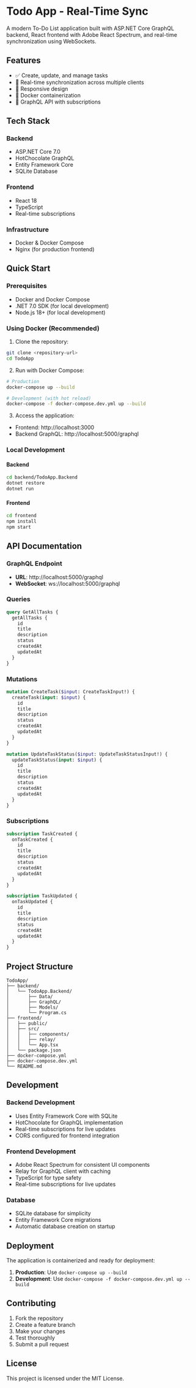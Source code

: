 # Todo App - Real-Time Sync

A modern To-Do List application built with ASP.NET Core GraphQL backend, React frontend with Adobe React Spectrum, and real-time synchronization using WebSockets.

## Features

- ✅ Create, update, and manage tasks
- 🔄 Real-time synchronization across multiple clients
- 📱 Responsive design
- 🐳 Docker containerization
- 🔧 GraphQL API with subscriptions

## Tech Stack

### Backend
- ASP.NET Core 7.0
- HotChocolate GraphQL
- Entity Framework Core
- SQLite Database

### Frontend
- React 18
- TypeScript
- Real-time subscriptions

### Infrastructure
- Docker & Docker Compose
- Nginx (for production frontend)

## Quick Start

### Prerequisites
- Docker and Docker Compose
- .NET 7.0 SDK (for local development)
- Node.js 18+ (for local development)

### Using Docker (Recommended)

1. Clone the repository:
```bash
git clone <repository-url>
cd TodoApp
```

2. Run with Docker Compose:
```bash
# Production
docker-compose up --build

# Development (with hot reload)
docker-compose -f docker-compose.dev.yml up --build
```

3. Access the application:
- Frontend: http://localhost:3000
- Backend GraphQL: http://localhost:5000/graphql

### Local Development

#### Backend
```bash
cd backend/TodoApp.Backend
dotnet restore
dotnet run
```

#### Frontend
```bash
cd frontend
npm install
npm start
```

## API Documentation

### GraphQL Endpoint
- **URL**: http://localhost:5000/graphql
- **WebSocket**: ws://localhost:5000/graphql

### Queries
```graphql
query GetAllTasks {
  getAllTasks {
    id
    title
    description
    status
    createdAt
    updatedAt
  }
}
```

### Mutations
```graphql
mutation CreateTask($input: CreateTaskInput!) {
  createTask(input: $input) {
    id
    title
    description
    status
    createdAt
    updatedAt
  }
}

mutation UpdateTaskStatus($input: UpdateTaskStatusInput!) {
  updateTaskStatus(input: $input) {
    id
    title
    description
    status
    createdAt
    updatedAt
  }
}
```

### Subscriptions
```graphql
subscription TaskCreated {
  onTaskCreated {
    id
    title
    description
    status
    createdAt
    updatedAt
  }
}

subscription TaskUpdated {
  onTaskUpdated {
    id
    title
    description
    status
    createdAt
    updatedAt
  }
}
```

## Project Structure

```
TodoApp/
├── backend/
│   └── TodoApp.Backend/
│       ├── Data/
│       ├── GraphQL/
│       ├── Models/
│       └── Program.cs
├── frontend/
│   ├── public/
│   ├── src/
│   │   ├── components/
│   │   ├── relay/
│   │   └── App.tsx
│   └── package.json
├── docker-compose.yml
├── docker-compose.dev.yml
└── README.md
```

## Development

### Backend Development
- Uses Entity Framework Core with SQLite
- HotChocolate for GraphQL implementation
- Real-time subscriptions for live updates
- CORS configured for frontend integration

### Frontend Development
- Adobe React Spectrum for consistent UI components
- Relay for GraphQL client with caching
- TypeScript for type safety
- Real-time subscriptions for live updates

### Database
- SQLite database for simplicity
- Entity Framework Core migrations
- Automatic database creation on startup

## Deployment

The application is containerized and ready for deployment:

1. **Production**: Use `docker-compose up --build`
2. **Development**: Use `docker-compose -f docker-compose.dev.yml up --build`

## Contributing

1. Fork the repository
2. Create a feature branch
3. Make your changes
4. Test thoroughly
5. Submit a pull request

## License

This project is licensed under the MIT License.

